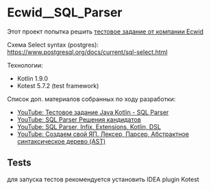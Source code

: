 # Ecwid__SQL_Parser

Этот проект попытка
решить [тестовое задание от компании Ecwid](https://github.com/Ecwid/new-job/blob/master/SQL-parser.md)

Схема Select syntax (postgres): https://www.postgresql.org/docs/current/sql-select.html

Технологии:

- Kotlin 1.9.0
- Kotest 5.7.2 (test framework)

Список доп. материалов собранных по ходу разработки:

- [YouTube: Тестовое задание Java Kotlin - SQL Parser](https://www.youtube.com/watch?v=XD72j6o9zIA)
- [YouTube: SQL Parser Решения кандидатов](https://www.youtube.com/watch?v=VRWreSsSt7c)
- [YouTube: SQL Parser, Infix, Extensions, Kotlin, DSL](https://www.youtube.com/watch?v=ggg-IFOheig)
- [YouTube: Создаем свой ЯП. Лексер, Парсер, Абстрактное синтаксическое дерево (AST)](https://www.youtube.com/watch?v=Ezt3vBok5_s)

## Tests

для запуска тестов рекомендуется установить IDEA plugin Kotest
